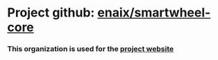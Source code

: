 # Project github: [enaix/smartwheel-core](https://github.com/enaix/smartwheel-core)

### This organization is used for the [project website](https://smartwheel-core.github.io)
